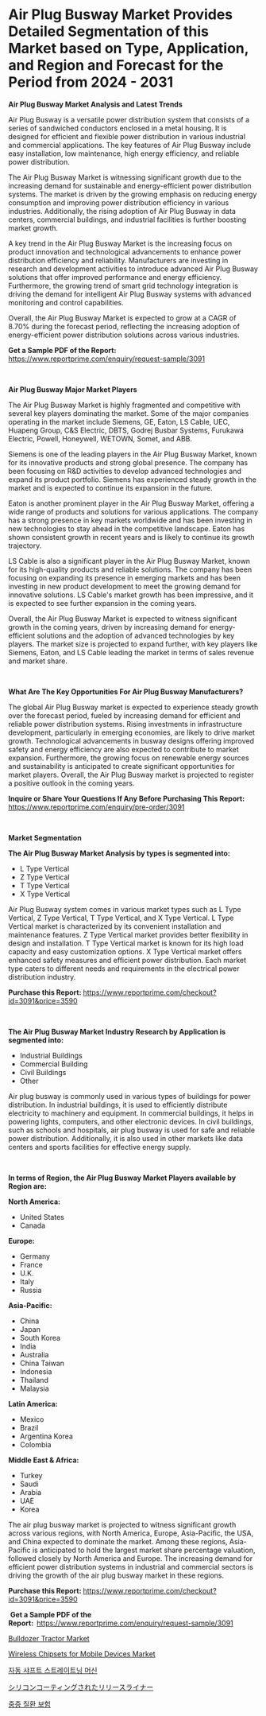 <p><h1>Air Plug Busway Market Provides Detailed Segmentation of this Market based on Type, Application, and Region and Forecast for the Period from 2024 - 2031</h1></p><p><strong>Air Plug Busway Market Analysis and Latest Trends</strong></p>
<p><p>Air Plug Busway is a versatile power distribution system that consists of a series of sandwiched conductors enclosed in a metal housing. It is designed for efficient and flexible power distribution in various industrial and commercial applications. The key features of Air Plug Busway include easy installation, low maintenance, high energy efficiency, and reliable power distribution.</p><p>The Air Plug Busway Market is witnessing significant growth due to the increasing demand for sustainable and energy-efficient power distribution systems. The market is driven by the growing emphasis on reducing energy consumption and improving power distribution efficiency in various industries. Additionally, the rising adoption of Air Plug Busway in data centers, commercial buildings, and industrial facilities is further boosting market growth.</p><p>A key trend in the Air Plug Busway Market is the increasing focus on product innovation and technological advancements to enhance power distribution efficiency and reliability. Manufacturers are investing in research and development activities to introduce advanced Air Plug Busway solutions that offer improved performance and energy efficiency. Furthermore, the growing trend of smart grid technology integration is driving the demand for intelligent Air Plug Busway systems with advanced monitoring and control capabilities.</p><p>Overall, the Air Plug Busway Market is expected to grow at a CAGR of 8.70% during the forecast period, reflecting the increasing adoption of energy-efficient power distribution solutions across various industries.</p></p>
<p><strong>Get a Sample PDF of the Report:&nbsp;</strong> <a href="https://www.reportprime.com/enquiry/request-sample/3091">https://www.reportprime.com/enquiry/request-sample/3091</a></p>
<p>&nbsp;</p>
<p><strong>Air Plug Busway Major Market Players</strong></p>
<p><p>The Air Plug Busway Market is highly fragmented and competitive with several key players dominating the market. Some of the major companies operating in the market include Siemens, GE, Eaton, LS Cable, UEC, Huapeng Group, C&S Electric, DBTS, Godrej Busbar Systems, Furukawa Electric, Powell, Honeywell, WETOWN, Somet, and ABB.</p><p>Siemens is one of the leading players in the Air Plug Busway Market, known for its innovative products and strong global presence. The company has been focusing on R&D activities to develop advanced technologies and expand its product portfolio. Siemens has experienced steady growth in the market and is expected to continue its expansion in the future.</p><p>Eaton is another prominent player in the Air Plug Busway Market, offering a wide range of products and solutions for various applications. The company has a strong presence in key markets worldwide and has been investing in new technologies to stay ahead in the competitive landscape. Eaton has shown consistent growth in recent years and is likely to continue its growth trajectory.</p><p>LS Cable is also a significant player in the Air Plug Busway Market, known for its high-quality products and reliable solutions. The company has been focusing on expanding its presence in emerging markets and has been investing in new product development to meet the growing demand for innovative solutions. LS Cable's market growth has been impressive, and it is expected to see further expansion in the coming years.</p><p>Overall, the Air Plug Busway Market is expected to witness significant growth in the coming years, driven by increasing demand for energy-efficient solutions and the adoption of advanced technologies by key players. The market size is projected to expand further, with key players like Siemens, Eaton, and LS Cable leading the market in terms of sales revenue and market share.</p></p>
<p>&nbsp;</p>
<p><strong>What Are The Key Opportunities For Air Plug Busway Manufacturers?</strong></p>
<p><p>The global Air Plug Busway market is expected to experience steady growth over the forecast period, fueled by increasing demand for efficient and reliable power distribution systems. Rising investments in infrastructure development, particularly in emerging economies, are likely to drive market growth. Technological advancements in busway designs offering improved safety and energy efficiency are also expected to contribute to market expansion. Furthermore, the growing focus on renewable energy sources and sustainability is anticipated to create significant opportunities for market players. Overall, the Air Plug Busway market is projected to register a positive outlook in the coming years.</p></p>
<p><strong>Inquire or Share Your Questions If Any Before Purchasing This Report:</strong> <a href="https://www.reportprime.com/enquiry/pre-order/3091">https://www.reportprime.com/enquiry/pre-order/3091</a></p>
<p>&nbsp;</p>
<p><strong>Market Segmentation</strong></p>
<p><strong>The Air Plug Busway Market Analysis by types is segmented into:</strong></p>
<p><ul><li>L Type Vertical</li><li>Z Type Vertical</li><li>T Type Vertical</li><li>X Type Vertical</li></ul></p>
<p><p>Air Plug Busway system comes in various market types such as L Type Vertical, Z Type Vertical, T Type Vertical, and X Type Vertical. L Type Vertical market is characterized by its convenient installation and maintenance features. Z Type Vertical market provides better flexibility in design and installation. T Type Vertical market is known for its high load capacity and easy customization options. X Type Vertical market offers enhanced safety measures and efficient power distribution. Each market type caters to different needs and requirements in the electrical power distribution industry.</p></p>
<p><strong>Purchase this Report:&nbsp;</strong><a href="https://www.reportprime.com/checkout?id=3091&price=3590">https://www.reportprime.com/checkout?id=3091&price=3590</a></p>
<p>&nbsp;</p>
<p><strong>The Air Plug Busway Market Industry Research by Application is segmented into:</strong></p>
<p><ul><li>Industrial Buildings</li><li>Commercial Building</li><li>Civil Buildings</li><li>Other</li></ul></p>
<p><p>Air plug busway is commonly used in various types of buildings for power distribution. In industrial buildings, it is used to efficiently distribute electricity to machinery and equipment. In commercial buildings, it helps in powering lights, computers, and other electronic devices. In civil buildings, such as schools and hospitals, air plug busway is used for safe and reliable power distribution. Additionally, it is also used in other markets like data centers and sports facilities for effective energy supply.</p></p>
<p>&nbsp;</p>
<p><strong>In terms of Region, the Air Plug Busway Market Players available by Region are:</strong></p>
<p>
    <p> <strong> North America: </strong>
        <ul>
            <li>United States</li>
            <li>Canada</li>
        </ul>
        </p> 
    <p> <strong> Europe: </strong>
        <ul>
            <li>Germany</li>
            <li>France</li>
            <li>U.K.</li>
            <li>Italy</li>
            <li>Russia</li>
        </ul>
        </p> 
    <p> <strong> Asia-Pacific: </strong>
        <ul>
            <li>China</li>
            <li>Japan</li>
            <li>South Korea</li>
            <li>India</li>
            <li>Australia</li>
            <li>China Taiwan</li>
            <li>Indonesia</li>
            <li>Thailand</li>
            <li>Malaysia</li>
        </ul>
        </p> 
    <p> <strong> Latin America: </strong>
        <ul>
            <li>Mexico</li>
            <li>Brazil</li>
            <li>Argentina Korea</li>
            <li>Colombia</li>
        </ul>
        </p> 
    <p> <strong> Middle East & Africa: </strong>
        <ul>
            <li>Turkey</li>
            <li>Saudi</li>
            <li>Arabia</li>
            <li>UAE</li>
            <li>Korea</li>
        </ul>
    </p>
    </p>
<p><p>The air plug busway market is projected to witness significant growth across various regions, with North America, Europe, Asia-Pacific, the USA, and China expected to dominate the market. Among these regions, Asia-Pacific is anticipated to hold the largest market share percentage valuation, followed closely by North America and Europe. The increasing demand for efficient power distribution systems in industrial and commercial sectors is driving the growth of the air plug busway market in these regions.</p></p>
<p><strong>Purchase this Report: </strong><a href="https://www.reportprime.com/checkout?id=3091&price=3590">https://www.reportprime.com/checkout?id=3091&price=3590</a></p>
<p>&nbsp;<strong>Get a Sample PDF of the Report:&nbsp;&nbsp;</strong><a href="https://www.reportprime.com/enquiry/request-sample/3091">https://www.reportprime.com/enquiry/request-sample/3091</a></p>
<p><strong></strong></p>
<p><p><a href="https://issuu.com/reportprime-2/docs/bulldozer-tractor-market-size-2030.pptx">Bulldozer Tractor Market</a></p><p><a href="https://github.com/Paul14Anderson63/Market-Research-Report-List-3/blob/main/wireless-chipsets-for-mobile-devices-market.md">Wireless Chipsets for Mobile Devices Market</a></p><p><a href="https://github.com/hxzi07639916/Market-Research-Report-List-1/blob/main/832058012029.md">자동 샤프트 스트레이트닝 머신</a></p><p><a href="https://github.com/ihabdkwlxs948/Market-Research-Report-List-1/blob/main/249449813058.md">シリコンコーティングされたリリースライナー</a></p><p><a href="https://github.com/Hubertstyenger6685/Market-Research-Report-List-1/blob/main/370262012030.md">중증 질환 보험</a></p></p>